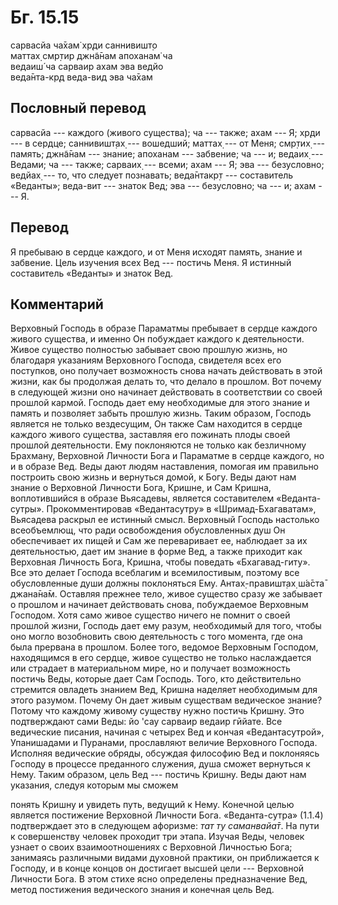 # Бг. 15.15
сарвасйа ча̄хам̇ хр̣ди саннивишт̣о<br/>
маттах̣ смр̣тир джн̃а̄нам апоханам̇ ча<br/>
ведаиш́ ча сарваир ахам эва ведйо<br/>
веда̄нта-кр̣д веда-вид эва ча̄хам
## Пословный перевод

сарвасйа --- каждого (живого существа); ча --- также; ахам --- Я; хр̣ди
--- в сердце; саннивишт̣ах̣ --- вошедший; маттах̣ --- от Меня; смр̣тих̣ ---
память; джн̃а̄нам --- знание; апоханам --- забвение; ча --- и; ведаих̣ ---
Ведами; ча --- также; сарваих̣ --- всеми; ахам --- Я; эва --- безусловно;
ведйах̣ --- то, что следует познавать; веда̄нтакр̣т --- составитель
«Веданты»; веда-вит --- знаток Вед; эва --- безусловно; ча --- и; ахам
--- Я.

## Перевод

Я пребываю в сердце каждого, и от Меня исходят память, знание и
забвение. Цель изучения всех Вед --- постичь Меня. Я истинный
составитель «Веданты» и знаток Вед.

## Комментарий

Верховный Господь в образе Параматмы пребывает в сердце каждого живого
существа, и именно Он побуждает каждого к деятельности. Живое существо
полностью забывает свою прошлую жизнь, но благодаря указаниям Верховного
Господа, свидетеля всех его поступков, оно получает возможность снова
начать действовать в этой жизни, как бы продолжая делать то, что делало
в прошлом. Вот почему в следующей жизни оно начинает действовать в
соответствии со своей прошлой кармой. Господь дает ему необходимые для
этого знание и память и позволяет забыть прошлую жизнь. Таким образом,
Господь является не только вездесущим, Он также Сам находится в сердце
каждого живого существа, заставляя его пожинать плоды своей прошлой
деятельности. Ему поклоняются не только как безличному Брахману,
Верховной Личности Бога и Параматме в сердце каждого, но и в образе Вед.
Веды дают людям наставления, помогая им правильно построить свою жизнь и
вернуться домой, к Богу. Веды дают нам знание о Верховной Личности Бога,
Кришне, и Сам Кришна, воплотившийся в образе Вьясадевы, является
составителем «Веданта-сутры». Прокомментировав «Ведантасутру» в
«Шримад-Бхагаватам», Вьясадева раскрыл ее истинный смысл. Верховный
Господь настолько всеобъемлющ, что ради освобождения обусловленных душ
Он обеспечивает их пищей и Сам же переваривает ее, наблюдает за их
деятельностью, дает им знание в форме Вед, а также приходит как
Верховная Личность Бога, Кришна, чтобы поведать «Бхагавад-гиту». Все это
делает Господа всеблагим и всемилостивым, поэтому все обусловленные души
должны поклоняться Ему. Антах̣-правишт̣ах̣ ш́а̄ста̄ джана̄на̄м. Оставляя прежнее
тело, живое существо сразу же забывает о прошлом и начинает действовать
снова, побуждаемое Верховным Господом. Хотя само живое существо ничего
не помнит о своей прошлой жизни, Господь дает ему разум, необходимый для
того, чтобы оно могло возобновить свою деятельность с того момента, где
она была прервана в прошлом. Более того, ведомое Верховным Господом,
находящимся в его сердце, живое существо не только наслаждается или
страдает в материальном мире, но и получает возможность постичь Веды,
которые дает Сам Господь. Того, кто действительно стремится овладеть
знанием Вед, Кришна наделяет необходимым для этого разумом. Почему Он
дает живым существам ведическое знание? Потому что каждому живому
существу нужно постичь Кришну. Это подтверждают сами Веды: йо 'сау
сарваир ведаир гӣйате. Все ведические писания, начиная с четырех Вед и
кончая «Ведантасутрой», Упанишадами и Пуранами, прославляют величие
Верховного Господа. Исполняя ведические обряды, обсуждая философию Вед и
поклоняясь Господу в процессе преданного служения, душа сможет вернуться
к Нему. Таким образом, цель Вед --- постичь Кришну. Веды дают нам
указания, следуя которым мы сможем

понять Кришну и увидеть путь, ведущий к Нему. Конечной целью является
постижение Верховной Личности Бога. «Веданта-сутра» (1.1.4) подтверждает
это в следующем афоризме: *тат ту саманвайа̄т*. На пути к совершенству
человек проходит три этапа. Изучая Веды, человек узнает о своих
взаимоотношениях с Верховной Личностью Бога; занимаясь различными видами
духовной практики, он приближается к Господу, и в конце концов он
достигает высшей цели --- Верховной Личности Бога. В этом стихе ясно
определены предназначение Вед, метод постижения ведического знания и
конечная цель Вед.
